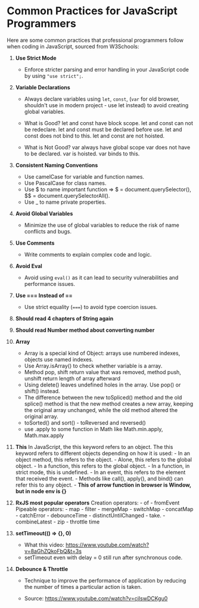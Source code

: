 # Common Practices for JavaScript Programmers

Here are some common practices that professional programmers follow when coding in JavaScript, sourced from W3Schools:

1. **Use Strict Mode**
    - Enforce stricter parsing and error handling in your JavaScript code by using `"use strict";`.

2. **Variable Declarations**
    - Always declare variables using `let`, `const`, (`var` for old browser, shouldn't use in modern project - use let instead) to avoid creating global variables.

    - What is Good?
        let and const have block scope.
        let and const can not be redeclare.
        let and const must be declared before use.
        let and const does not bind to this.
        let and const are not hoisted.

    - What is Not Good?
        var always have global scope
        var does not have to be declared.
        var is hoisted.
        var binds to this.

3. **Consistent Naming Conventions**
    - Use camelCase for variable and function names.
    - Use PascalCase for class names.
    - Use $ to name important function => $ = document.querySelector(), $$ = document.querySelectorAll().
    - Use _ to name private properties.

4. **Avoid Global Variables**
    - Minimize the use of global variables to reduce the risk of name conflicts and bugs.

5. **Use Comments**
    - Write comments to explain complex code and logic.

6. **Avoid Eval**
    - Avoid using `eval()` as it can lead to security vulnerabilities and performance issues.

7. **Use === Instead of ==**
    - Use strict equality (`===`) to avoid type coercion issues.

8. **Should read 4 chapters of String again**

9. **Should read Number method about converting number**

10. **Array**
    - Array is a special kind of Object: arrays use numbered indexes, objects use named indexes.
    - Use Array.isArray() to check whether variable is a array.
    - Method pop, shift return value that was removed, method push, unshift return length of array afterward
    - Using delete() leaves undefined holes in the array. Use pop() or shift() instead.
    - The difference between the new toSpliced() method and the old splice() method is that the new method creates a new array, keeping the original array unchanged, while the old method altered the original array.
    - toSorted() and sort() - toReversed and reversed()
    - use .apply to some function in Math like Math.min.apply, Math.max.apply

11. **This**
    In JavaScript, the this keyword refers to an object.
    The this keyword refers to different objects depending on how it is used:
        - In an object method, this refers to the object.
        - Alone, this refers to the global object.
        - In a function, this refers to the global object.
        - In a function, in strict mode, this is undefined.
        - In an event, this refers to the element that received the event.
        - Methods like call(), apply(), and bind() can refer this to any object.
        - **This of arrow function in browser is Window, but in node env is {}** 

12. **RxJS most popular operators**
    Creation operators: 
        - of
        - fromEvent
    Pipeable operators: 
        - map
        - filter
        - mergeMap
        - switchMap
        - concatMap
        - catchError
        - debounceTime
        - distinctUntilChanged
        - take.
        - combineLatest
        - zip
        - throttle time

13. **setTimeout(() => {}, 0)**
    - What this video: https://www.youtube.com/watch?v=8aGhZQkoFbQ&t=3s
    - setTimeout even with delay = 0 still run after synchronous code.

14. **Debounce & Throttle**
    - Technique to improve the performance of application by reducing the number of times a 
    particular action is taken.

    - Source: https://www.youtube.com/watch?v=cjIswDCKgu0